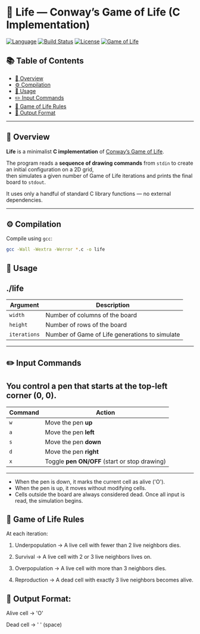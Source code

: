 # 🧬 Life — Conway’s Game of Life (C Implementation)

[![Language](https://img.shields.io/badge/language-C-blue.svg)](https://en.wikipedia.org/wiki/C_(programming_language))
[![Build Status](https://img.shields.io/badge/build-passing-brightgreen.svg)](#)
[![License](https://img.shields.io/badge/license-MIT-lightgrey.svg)](LICENSE)
[![Game of Life](https://img.shields.io/badge/Conway-Game%20of%20Life-blueviolet.svg)](https://en.wikipedia.org/wiki/Conway%27s_Game_of_Life)

## 📚 Table of Contents
- [📖 Overview](#overview)
- [⚙️ Compilation](#compilation)
- [🚀 Usage](#usage)
- [✏️ Input Commands](#input-commands)
- [🧠 Game of Life Rules](#game-of-life-rules)
- [🧩 Output Format](#output-format)
---

## 📖 Overview

**Life** is a minimalist **C implementation** of [Conway’s Game of Life](https://en.wikipedia.org/wiki/Conway%27s_Game_of_Life).

The program reads a **sequence of drawing commands** from `stdin` to create an initial configuration on a 2D grid,  
then simulates a given number of Game of Life iterations and prints the final board to `stdout`.

It uses only a handful of standard C library functions — no external dependencies.

---

## ⚙️ Compilation

Compile using `gcc`:

```bash
gcc -Wall -Wextra -Werror *.c -o life
```

## 🚀 Usage
./life <width> <height> <iterations>
----------------------------------------------------------------
| Argument     | Description                                    |
| ------------ | ---------------------------------------------- |
| `width`      | Number of columns of the board                 |
| `height`     | Number of rows of the board                    |
| `iterations` | Number of Game of Life generations to simulate |
----------------------------------------------------------------

## ✏️ Input Commands
You control a pen that starts at the top-left corner (0, 0).
-----------------------------------------------------------
| Command | Action                                         |
| ------- | ---------------------------------------------- |
| `w`     | Move the pen **up**                            |
| `a`     | Move the pen **left**                          |
| `s`     | Move the pen **down**                          |
| `d`     | Move the pen **right**                         |
| `x`     | Toggle **pen ON/OFF** (start or stop drawing)  |
-----------------------------------------------------------
  - When the pen is down, it marks the current cell as alive ('O').
  - When the pen is up, it moves without modifying cells.
  - Cells outside the board are always considered dead.
Once all input is read, the simulation begins.

## 🧠 Game of Life Rules

At each iteration:

 1. Underpopulation → A live cell with fewer than 2 live neighbors dies.

 2. Survival → A live cell with 2 or 3 live neighbors lives on.

 3. Overpopulation → A live cell with more than 3 neighbors dies.

 4. Reproduction → A dead cell with exactly 3 live neighbors becomes alive.

## 🧩 Output Format:

Alive cell → 'O'

Dead cell → ' ' (space)
